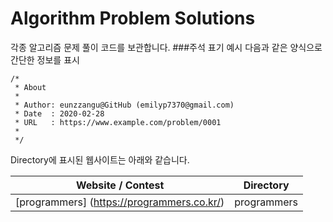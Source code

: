 # Algorithm Problem Solutions

각종 알고리즘 문제 풀이 코드를 보관합니다. ###주석 표기 예시 다음과 같은 양식으로 간단한 정보를 표시

```
/*
 * About
 *
 * Author: eunzzangu@GitHub (emilyp7370@gmail.com)
 * Date  : 2020-02-28
 * URL   : https://www.example.com/problem/0001
 *
 */
```



Directory에 표시된 웹사이트는 아래와 같습니다. 

| Website / Contest                          | Directory   |
| ------------------------------------------ | ----------- |
| [programmers] (https://programmers.co.kr/) | programmers |
